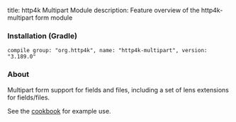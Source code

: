title: http4k Multipart Module
description: Feature overview of the http4k-multipart form module

### Installation (Gradle)
```compile group: "org.http4k", name: "http4k-multipart", version: "3.189.0"```

### About

Multipart form support for fields and files, including a set of lens extensions for fields/files.

See the [cookbook](/cookbook/multipart_forms/) for example use.
